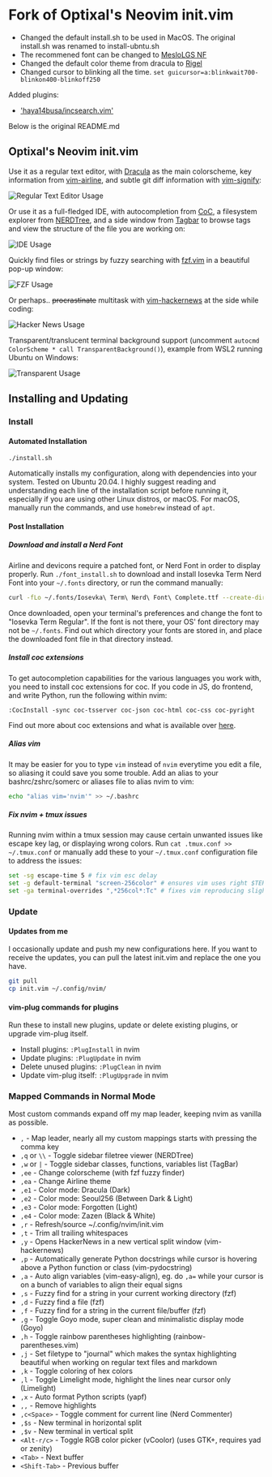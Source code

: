 # Fork of Optixal's Neovim init.vim
* Changed the default install.sh to be used in MacOS. The original install.sh was renamed to install-ubntu.sh  
* The recommened font can be changed to [MesloLGS NF](https://github.com/romkatv/dotfiles-public/blob/master/.local/share/fonts/NerdFonts/MesloLGS%20NF%20Regular.ttf)  
* Changed the default color theme from dracula to [Rigel](https://github.com/Rigellute/rigel)  
* Changed cursor to blinking all the time. `set guicursor=a:blinkwait700-blinkon400-blinkoff250`

Added plugins:  
* ['haya14busa/incsearch.vim']("https://github.com/haya14busa/incsearch.vim") 

Below is the original README.md  


## Optixal's Neovim init.vim

Use it as a regular text editor, with [Dracula](https://github.com/dracula/vim) as the main colorscheme, key information from [vim-airline](https://github.com/vim-airline/vim-airline), and subtle git diff information with [vim-signify](https://github.com/mhinz/vim-signify):

![Regular Text Editor Usage](https://user-images.githubusercontent.com/19287477/123687712-d7563a80-d883-11eb-8b95-a623b5636c26.png)

Or use it as a full-fledged IDE, with autocompletion from [CoC](https://github.com/neoclide/coc.nvim), a filesystem explorer from [NERDTree](https://github.com/preservim/nerdtree), and a side window from [Tagbar](https://github.com/preservim/tagbar) to browse tags and view the structure of the file you are working on:

![IDE Usage](https://user-images.githubusercontent.com/19287477/123474313-594c2680-d62c-11eb-9b6f-65eca8b3bf04.png)

Quickly find files or strings by fuzzy searching with [fzf.vim](https://github.com/junegunn/fzf.vim) in a beautiful pop-up window:

![FZF Usage](https://user-images.githubusercontent.com/19287477/123687752-dfae7580-d883-11eb-8a46-aaf458a67ca2.png)

Or perhaps.. ~~procrastinate~~ multitask with [vim-hackernews](https://github.com/dansomething/vim-hackernews) at the side while coding:

![Hacker News Usage](https://user-images.githubusercontent.com/19287477/123479447-88b26180-d633-11eb-988a-bd4cf772dccc.png)

Transparent/translucent terminal background support (uncomment `autocmd ColorScheme * call TransparentBackground()`), example from WSL2 running Ubuntu on Windows:

![Transparent Usage](https://user-images.githubusercontent.com/19287477/123476545-6f0f1b00-d62f-11eb-8a3b-51589ac78cd7.png)

## Installing and Updating

### Install

#### Automated Installation

`./install.sh`

Automatically installs my configuration, along with dependencies into your system. Tested on Ubuntu 20.04. I highly suggest reading and understanding each line of the installation script before running it, especially if you are using other Linux distros, or macOS. For macOS, manually run the commands, and use `homebrew` instead of `apt`.

#### Post Installation

##### Download and install a Nerd Font

Airline and devicons require a patched font, or Nerd Font in order to display properly. Run `./font_install.sh` to download and install Iosevka Term Nerd Font into your `~/.fonts` directory, or run the command manually:

```sh
curl -fLo ~/.fonts/Iosevka\ Term\ Nerd\ Font\ Complete.ttf --create-dirs https://github.com/ryanoasis/nerd-fonts/raw/master/patched-fonts/Iosevka/Regular/complete/Iosevka%20Term%20Nerd%20Font%20Complete.ttf
```

Once downloaded, open your terminal's preferences and change the font to "Iosevka Term Regular". If the font is not there, your OS' font directory may not be `~/.fonts`. Find out which directory your fonts are stored in, and place the downloaded font file in that directory instead.

##### Install coc extensions

To get autocompletion capabilities for the various languages you work with, you need to install coc extensions for coc. If you code in JS, do frontend, and write Python, run the following within nvim:

```
:CocInstall -sync coc-tsserver coc-json coc-html coc-css coc-pyright
```

Find out more about coc extensions and what is available over [here](https://github.com/neoclide/coc.nvim/wiki/Using-coc-extensions).

##### Alias vim

It may be easier for you to type `vim` instead of `nvim` everytime you edit a file, so aliasing it could save you some trouble. Add an alias to your bashrc/zshrc/somerc or aliases file to alias nvim to vim:

```sh
echo "alias vim='nvim'" >> ~/.bashrc
```

##### Fix nvim + tmux issues

Running nvim within a tmux session may cause certain unwanted issues like escape key lag, or displaying wrong colors. Run `cat .tmux.conf >> ~/.tmux.conf` or manually add these to your `~/.tmux.conf` configuration file to address the issues:

```sh
set -sg escape-time 5 # fix vim esc delay
set -g default-terminal "screen-256color" # ensures vim uses right $TERM color, default is "screen"
set -ga terminal-overrides ",*256col*:Tc" # fixes vim reproducing slightly wrong colors in tmux
```

### Update

#### Updates from me

I occasionally update and push my new configurations here. If you want to receive the updates, you can pull the latest init.vim and replace the one you have.

```sh
git pull
cp init.vim ~/.config/nvim/
```

#### vim-plug commands for plugins

Run these to install new plugins, update or delete existing plugins, or upgrade vim-plug itself.

* Install plugins: `:PlugInstall` in nvim
* Update plugins: `:PlugUpdate` in nvim
* Delete unused plugins: `:PlugClean` in nvim
* Update vim-plug itself: `:PlugUpgrade` in nvim

### Mapped Commands in Normal Mode

Most custom commands expand off my map leader, keeping nvim as vanilla as possible.

* `,` - Map leader, nearly all my custom mappings starts with pressing the comma key
* `,q` or `\\` - Toggle sidebar filetree viewer (NERDTree)
* `,w` or `|` - Toggle sidebar classes, functions, variables list (TagBar)
* `,ee` - Change colorscheme (with fzf fuzzy finder)
* `,ea` - Change Airline theme
* `,e1` - Color mode: Dracula (Dark)
* `,e2` - Color mode: Seoul256 (Between Dark & Light)
* `,e3` - Color mode: Forgotten (Light)
* `,e4` - Color mode: Zazen (Black & White)
* `,r` - Refresh/source ~/.config/nvim/init.vim
* `,t` - Trim all trailing whitespaces
* `,y` - Opens HackerNews in a new vertical split window (vim-hackernews)
* `,p` - Automatically generate Python docstrings while cursor is hovering above a Python function or class (vim-pydocstring)
* `,a` - Auto align variables (vim-easy-align), eg. do `,a=` while your cursor is on a bunch of variables to align their equal signs
* `,s` - Fuzzy find for a string in your current working directory (fzf)
* `,d` - Fuzzy find a file (fzf)
* `,f` - Fuzzy find for a string in the current file/buffer (fzf)
* `,g` - Toggle Goyo mode, super clean and minimalistic display mode (Goyo)
* `,h` - Toggle rainbow parentheses highlighting (rainbow-parentheses.vim)
* `,j` - Set filetype to "journal" which makes the syntax highlighting beautiful when working on regular text files and markdown
* `,k` - Toggle coloring of hex colors
* `,l` - Toggle Limelight mode, highlight the lines near cursor only (Limelight)
* `,x` - Auto format Python scripts (yapf)
* `,,` - Remove highlights
* `,c<Space>` - Toggle comment for current line (Nerd Commenter)
* `,$s` - New terminal in horizontal split
* `,$v` - New terminal in vertical split
* `<Alt-r/c>` - Toggle RGB color picker (vCoolor) (uses GTK+, requires yad or zenity)
* `<Tab>` - Next buffer
* `<Shift-Tab>` - Previous buffer
